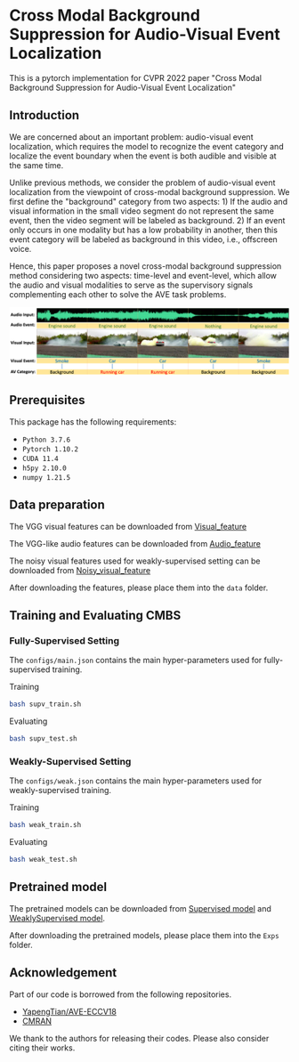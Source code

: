 # Cross Modal Background Suppression for Audio-Visual Event Localization


This is a pytorch implementation for CVPR 2022 paper "Cross Modal Background Suppression for Audio-Visual Event Localization"

## Introduction
We are concerned about an important problem: audio-visual event localization, which requires the model to recognize the event category and localize the event boundary when the event is both audible and visible at the same time. 

Unlike previous methods, we consider the problem of audio-visual event localization from the viewpoint of cross-modal background suppression. We first define the "background" category from two aspects: 1) If the audio and visual information in the small video segment do not represent the same event, then the video segment will be labeled as background. 2) If an event only occurs in one modality but has a low probability in another, then this event category will be labeled as background in this video, i.e., offscreen voice. 

Hence, this paper proposes a novel cross-modal background suppression method considering two aspects: time-level and event-level, which allow the audio and visual modalities to serve as the supervisory signals complementing each other to solve the AVE task problems.

![AVE](figs/AVE_demo.png)

## Prerequisites

This package has the following requirements:

* `Python 3.7.6`
* `Pytorch 1.10.2`
* `CUDA 11.4`
* `h5py 2.10.0` 
* `numpy 1.21.5`

## Data preparation
The VGG visual features can be downloaded from [Visual_feature](https://drive.google.com/file/d/1hQwbhutA3fQturduRnHMyfRqdrRHgmC9/view?usp=sharing)

The VGG-like audio features can be downloaded from [Audio_feature](https://drive.google.com/file/d/1F6p4BAOY-i0fDXUOhG7xHuw_fnO5exBS/view?usp=sharing)

The noisy visual features used for weakly-supervised setting can be downloaded from [Noisy_visual_feature](https://drive.google.com/file/d/1I3OtOHJ8G1-v5G2dHIGCfevHQPn-QyLh/view?usp=sharing)

After downloading the features, please place them into the `data` folder.


## Training and Evaluating CMBS

### Fully-Supervised Setting
The `configs/main.json` contains the main hyper-parameters used for fully-supervised training.

Training 
```bash
bash supv_train.sh
```
Evaluating

```bash
bash supv_test.sh
```
### Weakly-Supervised Setting
The `configs/weak.json` contains the main hyper-parameters used for weakly-supervised training.

Training 
```bash
bash weak_train.sh
```
Evaluating

```bash
bash weak_test.sh
```

## Pretrained model
The pretrained models can be downloaded from [Supervised model][Supervised_model] and [WeaklySupervised model][WeaklySupervised_model].

After downloading the pretrained models, please place them into the `Exps` folder.

## Acknowledgement

Part of our code is borrowed from the following repositories.

- [YapengTian/AVE-ECCV18](https://github.com/YapengTian/AVE-ECCV18)
- [CMRAN](https://github.com/FloretCat/CMRAN)


We thank to the authors for releasing their codes. Please also consider citing their works.




[Supervised_model]: https://drive.google.com/file/d/1crF9vKpdi3Ec_Zkagz7rJB_yVHYnxpJE/view?usp=sharing

[WeaklySupervised_model]: https://drive.google.com/file/d/100cp82dIrJLuqqEvV-9dbxyTQpWkY-3c/view?usp=sharing

